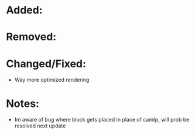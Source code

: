 # Added:

# Removed:

# Changed/Fixed:
- Way more optimized rendering

# Notes:
- Im aware of bug where block gets placed in place of camtp, will prob be resolved next update
